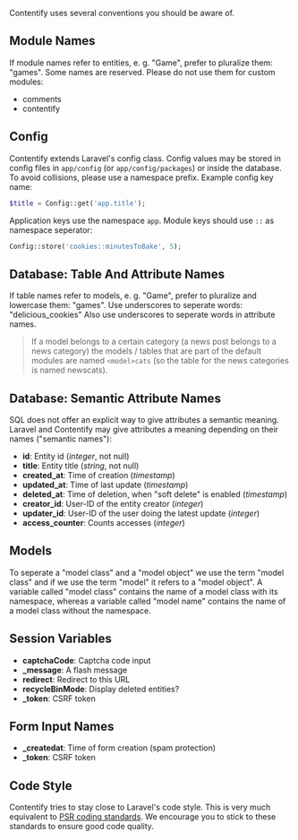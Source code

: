 Contentify uses several conventions you should be aware of.

## Module Names

If module names refer to entities, e. g. "Game", prefer to pluralize them: "games". Some names are reserved. Please do not use them for custom modules:

* comments
* contentify

## Config

Contentify extends Laravel's config class. Config values may be stored in config files in `app/config` (or `app/config/packages`) or inside the database. To avoid collisions, please use a namespace prefix. Example config key name:
```php
$title = Config::get('app.title');
```
Application keys use the namespace `app`. Module keys should use `::` as namespace seperator:
```php
Config::store('cookies::minutesToBake', 5);
```
## Database: Table And Attribute Names

If table names refer to models, e. g. "Game", prefer to pluralize and lowercase them: "games". Use underscores to seperate words: "delicious_cookies" Also use underscores to seperate words in attribute names.

> If a model belongs to a certain category (a news post belongs to a news category) the models / tables that are part of the default modules are named `<model>cats` (so the table for the news categories is named newscats).

## Database: Semantic Attribute Names

SQL does not offer an explicit way to give attributes a semantic meaning. Laravel and Contentify may give attributes a meaning depending on their names ("semantic names"):

* **id**: Entity id (*integer*, not null)
* **title**: Entity title (*string*, not null)
* **created_at**: Time of creation (*timestamp*)
* **updated_at**: Time of last update (*timestamp*)
* **deleted_at**: Time of deletion, when "soft delete" is enabled (*timestamp*)
* **creator_id**: User-ID of the entity creator (*integer*)
* **updater_id**: User-ID of the user doing the latest update (*integer*)
* **access_counter**: Counts accesses (*integer*)

## Models

To seperate a "model class" and a "model object" we use the term "model class" and if we use the term "model" it refers to a "model object". A variable called "model class" contains the name of a model class with its namespace, whereas a variable called "model name" contains the name of a model class without the namespace.

## Session Variables

* **captchaCode**: Captcha code input
* **_message**: A flash message
* **redirect**: Redirect to this URL
* **recycleBinMode**: Display deleted entities?
* **_token**: CSRF token

## Form Input Names

* **_createdat**: Time of form creation (spam protection)
* **_token**: CSRF token

## Code Style

Contentify tries to stay close to Laravel's code style. This is very much equivalent to [PSR coding standards](https://github.com/php-fig/fig-standards/tree/master/accepted). We encourage you to stick to these standards to ensure good code quality.

